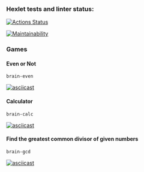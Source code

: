 ### Hexlet tests and linter status:
[![Actions Status](https://github.com/starbuck007/python-project-49/actions/workflows/hexlet-check.yml/badge.svg)](https://github.com/starbuck007/python-project-49/actions)

[![Maintainability](https://api.codeclimate.com/v1/badges/09f179137f114e7ade5f/maintainability)](https://codeclimate.com/github/starbuck007/python-project-49/maintainability)

### Games

#### Even or Not
 ```
 brain-even
 ```
[![asciicast](https://asciinema.org/a/xVQ1HvpjTM9QTodR7EBILfCTN.svg)](https://asciinema.org/a/xVQ1HvpjTM9QTodR7EBILfCTN)

#### Calculator
```
brain-calc
```
[![asciicast](https://asciinema.org/a/f9fANiYVU7FBdHuskZpzqPMro.svg)](https://asciinema.org/a/f9fANiYVU7FBdHuskZpzqPMro)

#### Find the greatest common divisor of given numbers
```
brain-gcd
```
[![asciicast](https://asciinema.org/a/Krtm30F24kTIuTY8JBL6rdMXb.svg)](https://asciinema.org/a/Krtm30F24kTIuTY8JBL6rdMXb)